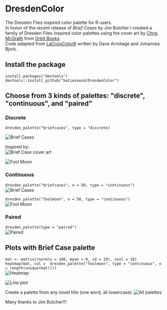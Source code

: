 # DresdenColor
The Dresden Files inspired color palette for R users.   
In honor of the recent release of *Brief Cases* by Jim Butcher I created a family of Dresden Files inspired color palettes using the cover art by [Chris McGrath](https://www.christianmcgrath.com/illustration/) from [Orbit Books](https://www.orbitbooks.net/tag/the-dresden-files/).  
Code adapted from [LaCroixColorR](https://github.com/johannesbjork/LaCroixColoR) written by Dave Armitage and Johannes Bjork.   
  
## Install the package
`install.packages("devtools")`  
`devtools::install_github("katiesaund/DresdenColor")`  
  
## Choose from 3 kinds of palettes: "discrete", "continuous", and "paired"  
### Discrete  
  
`dresden_palette("briefcases", type = "discrete)`  
  
![Brief Cases](https://github.com/katiesaund/DresdenColor/blob/master/data/briefcases_discrete.png)  
  
Inspired by:  
![Brief Case cover art](https://github.com/katiesaund/DresdenColor/blob/master/data/Brief-Cases_smaller.jpg)  
   
![Fool Moon](https://github.com/katiesaund/DresdenColor/blob/master/data/foolmoon_discrete.png)  
  
### Continuous
`dresden_palette("briefcases", n = 50, type = "continuous")`  
![Brief Cases](https://github.com/katiesaund/DresdenColor/blob/master/data/briefcases_continuous.png)  
  
`dresden_palette("foolmoon", n = 50, type = "continuous")`  
![Fool Moon](https://github.com/katiesaund/DresdenColor/blob/master/data/foolmoon_continuous.png)  
  
### Paired  
`dresden_palette(type = "paired")`  
![Paired](https://github.com/katiesaund/DresdenColor/blob/master/data/paired.png)  
  
## Plots with Brief Case palette
`mat <- matrix(rnorm(n = 100, mean = 0, sd = 20), ncol = 10)`  
`heatmap(mat, col =  dresden_palette("foolmoon", type = "continuous", n = length(unique(mat))))`   
![Heatmap](https://github.com/katiesaund/DresdenColor/blob/master/data/heatmap.png)  
  
![Line plot](https://github.com/katiesaund/DresdenColor/blob/master/data/briefcases_palette_words_per_book_by_series.png)  
  


Create a palette from any novel title (one word, all lowercase): 
![All palettes](https://github.com/katiesaund/DresdenColor/blob/master/data/all_dresden_pallets.png)

Many thanks to Jim Butcher!!! 
